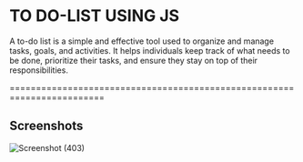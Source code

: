  
# TO DO-LIST USING JS

 A to-do list is a simple and effective tool used to organize and manage tasks, goals, and activities. It helps individuals keep track of what needs to be done, prioritize their tasks, and ensure they stay on top of their responsibilities.

 ========================================================================
 


## Screenshots
 
![Screenshot (403)](https://github.com/sagarchaurasia176/To-do-list/assets/101509099/558607d0-fd9d-4243-8bed-0eab4e7d6f10)
